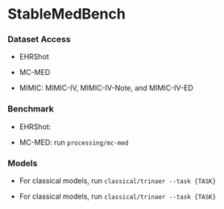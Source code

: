 # StableMedBench

### Dataset Access

* EHRShot

* MC-MED

* MIMIC: MIMIC-IV, MIMIC-IV-Note, and MIMIC-IV-ED

### Benchmark

* EHRShot: 

* MC-MED: run `processing/mc-med`


### Models

* For classical models, run  `classical/trinaer --task {TASK}`

* For classical models, run  `classical/trinaer --task {TASK}`